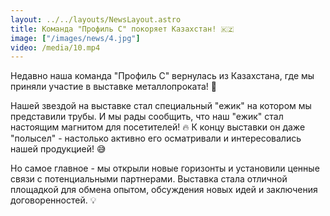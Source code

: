 ```yaml
---
layout: ../../layouts/NewsLayout.astro
title: Команда "Профиль С" покоряет Казахстан! 🇰🇿
image: ["/images/news/4.jpg"]
video: /media/10.mp4
---
```


Недавно наша команда "Профиль С" вернулась из Казахстана, где мы приняли участие в выставке металлопроката! 🌟

Нашей звездой на выставке стал специальный "ежик" на котором мы представили трубы. И мы рады сообщить, что наш "ежик" стал настоящим магнитом для посетителей! 🔥 К концу выставки он даже "полысел" - настолько активно его осматривали и интересовались нашей продукцией! 😅

Но самое главное - мы открыли новые горизонты и установили ценные связи с потенциальными партнерами. Выставка стала отличной площадкой для обмена опытом, обсуждения новых идей и заключения договоренностей. 💡
